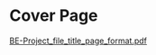 # Cover Page
[BE-Project_file_title_page_format.pdf](https://github.com/Akshay-Dongare/BE-Project/files/12242949/BE-Project_file_title_page_format.pdf)
